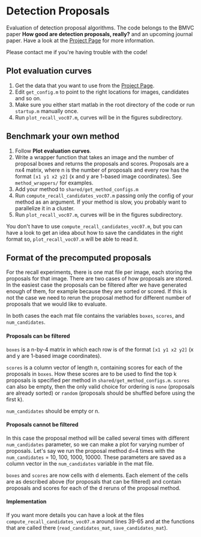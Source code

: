 
# Detection Proposals

Evaluation of detection proposal algorithms. The code belongs to the BMVC paper **How good are detection proposals, really?** and an upcoming journal paper. Have a look at the [Project Page](http://www.mpi-inf.mpg.de/departments/computer-vision-and-multimodal-computing/research/object-recognition-and-scene-understanding/how-good-are-detection-proposals-really/) for more information.


Please contact me if you're having trouble with the code!



## Plot evaluation curves

1. Get the data that you want to use from the [Project Page](http://www.mpi-inf.mpg.de/departments/computer-vision-and-multimodal-computing/research/object-recognition-and-scene-understanding/how-good-are-detection-proposals-really/).
2. Edit `get_config.m` to point to the right locations for images, candidates and so on.
3. Make sure you either start matlab in the root directory of the code or run `startup.m` manually once.
4. Run `plot_recall_voc07.m`, curves will be in the figures subdirectory.



## Benchmark your own method

1. Follow **Plot evaluation curves**.
2. Write a wrapper function that takes an image and the number of proposal boxes and returns the proposals and scores. Proposals are a nx4 matrix, where n is the number of proposals and every row has the format `[x1 y1 x2 y2]` (x and y are 1-based image coordinates). See `method_wrappers/` for examples.
2. Add your method to `shared/get_method_configs.m`
3. Run `compute_recall_candidates_voc07.m` passing only the config of your method as an argument. If your method is slow, you probably want to parallelize it in a cluster.
4. Run `plot_recall_voc07.m`, curves will be in the figures subdirectory.

You don't have to use `compute_recall_candidates_voc07.m`, but you can have a look to get an idea about how to save the candidates in the right format so, `plot_recall_voc07.m` will be able to read it.


## Format of the precomputed proposals

For the recall experiments, there is one mat file per image, each storing the
proposals for that image.  There are two cases of how proposals are stored.  In
the easiest case the proposals can be filtered after we have generated enough
of them, for example because they are sorted or scored.  If this is not the
case we need to rerun the proposal method for different number of proposals
that we would like to evaluate.

In both cases the each mat file contains the variables `boxes`, `scores`, and
`num_candidates`.


#### Proposals can be filtered

`boxes` is a n-by-4 matrix in which each row is of the format `[x1 y1 x2 y2]`
(x and y are 1-based image coordinates).

`scores` is a column vector of length n, containing scores for each of the
proposals in `boxes`. How these scores are to be used to find the top k
proposals is specified per method in `shared/get_method_configs.m`. `scores`
can also be empty, then the only valid choice for ordering is `none` (proposals
are already sorted) or `random` (proposals should be shuffled before using the
first k).

`num_candidates` should be empty or n.


#### Proposals cannot be filtered

In this case the proposal method will be called several times with different
`num_candidates` parameter, so we can make a plot for varying number of
proposals. Let's say we run the proposal method d=4 times with the
`num_candidates` = 10, 100, 1000, 10000. These parameters are saved as a column
vector in the `num_candidates` variable in the mat file.

`boxes` and `scores` are now cells with d elements. Each element of the cells
are as described above (for proposals that can be filtered) and contain
proposals and scores for each of the d reruns of the proposal method.

#### Implementation

If you want more details you can have a look at the files
`compute_recall_candidates_voc07.m` around lines 39-65 and at the functions
that are called there (`read_candidates_mat`, `save_candidates_mat`).
